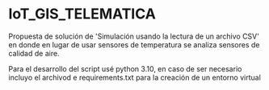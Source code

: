 # IoT_GIS_TELEMATICA
Propuesta de solución de 'Simulación usando la lectura de un archivo CSV' en donde en lugar de usar sensores de temperatura se analiza sensores de calidad de aire.

Para el desarrollo del script usé python 3.10, en caso de ser necesario incluyo el archivod e requirements.txt para la creación de un entorno virtual
